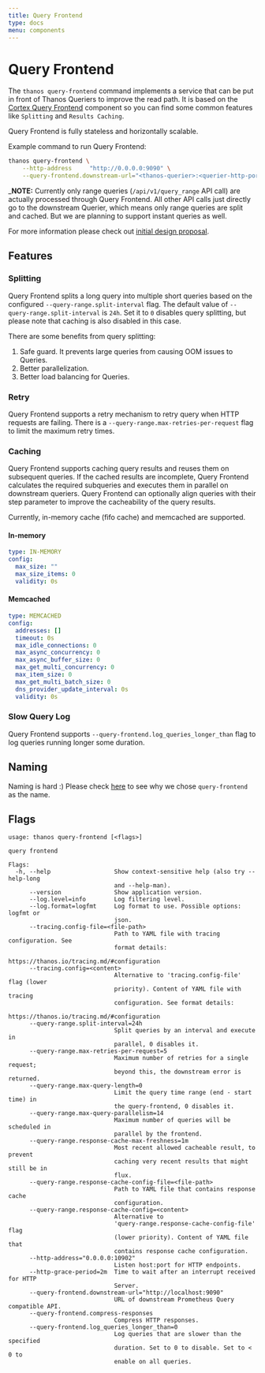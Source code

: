 ```yaml
---
title: Query Frontend
type: docs
menu: components
---
```


# Query Frontend

The `thanos query-frontend` command implements a service that can be put in front of Thanos Queriers to improve the read path. It is
based on the [Cortex Query Frontend](https://cortexmetrics.io/docs/architecture/#query-frontend) component so you can find some common features like `Splitting` and `Results Caching`.

Query Frontend is fully stateless and horizontally scalable.

Example command to run Query Frontend:

```bash
thanos query-frontend \
    --http-address     "http://0.0.0.0:9090" \
    --query-frontend.downstream-url="<thanos-querier>:<querier-http-port>"
```

_**NOTE:** Currently only range queries (`/api/v1/query_range` API call) are actually processed through Query Frontend. All other
API calls just directly go to the downstream Querier, which means only range queries are split and cached. But we are planning to support instant queries as well.

For more information please check out [initial design proposal](https://thanos.io/proposals/202004_embedd_cortex_frontend.md/).

## Features

### Splitting

Query Frontend splits a long query into multiple short queries based on the configured `--query-range.split-interval` flag. The default value of `--query-range.split-interval`
is `24h`. Set it to `0` disables query splitting, but please note that caching is also disabled in this case.

There are some benefits from query splitting:

1. Safe guard. It prevents large queries from causing OOM issues to Queries.
2. Better parallelization.
3. Better load balancing for Queries.

### Retry

Query Frontend supports a retry mechanism to retry query when HTTP requests are failing. There is a `--query-range.max-retries-per-request` flag to limit the maximum retry times.

### Caching

Query Frontend supports caching query results and reuses them on subsequent queries. If the cached results are incomplete,
Query Frontend calculates the required subqueries and executes them in parallel on downstream queriers. Query Frontend can optionally align queries with their step parameter to improve the cacheability of the query results.

Currently, in-memory cache (fifo cache) and memcached are supported.

#### In-memory

[embedmd]:# (../flags/config_response_cache_in_memory.txt yaml)
```yaml
type: IN-MEMORY
config:
  max_size: ""
  max_size_items: 0
  validity: 0s
```

#### Memcached

[embedmd]:# (../flags/config_response_cache_memcached.txt yaml)
```yaml
type: MEMCACHED
config:
  addresses: []
  timeout: 0s
  max_idle_connections: 0
  max_async_concurrency: 0
  max_async_buffer_size: 0
  max_get_multi_concurrency: 0
  max_item_size: 0
  max_get_multi_batch_size: 0
  dns_provider_update_interval: 0s
  validity: 0s
```

### Slow Query Log

Query Frontend supports `--query-frontend.log_queries_longer_than` flag to log queries running longer some duration.

## Naming

Naming is hard :) Please check [here](https://github.com/thanos-io/thanos/pull/2434#discussion_r408300683) to see why we chose `query-frontend` as the name.

## Flags

[embedmd]:# (flags/query-frontend.txt $)
```$
usage: thanos query-frontend [<flags>]

query frontend

Flags:
  -h, --help                  Show context-sensitive help (also try --help-long
                              and --help-man).
      --version               Show application version.
      --log.level=info        Log filtering level.
      --log.format=logfmt     Log format to use. Possible options: logfmt or
                              json.
      --tracing.config-file=<file-path>
                              Path to YAML file with tracing configuration. See
                              format details:
                              https://thanos.io/tracing.md/#configuration
      --tracing.config=<content>
                              Alternative to 'tracing.config-file' flag (lower
                              priority). Content of YAML file with tracing
                              configuration. See format details:
                              https://thanos.io/tracing.md/#configuration
      --query-range.split-interval=24h
                              Split queries by an interval and execute in
                              parallel, 0 disables it.
      --query-range.max-retries-per-request=5
                              Maximum number of retries for a single request;
                              beyond this, the downstream error is returned.
      --query-range.max-query-length=0
                              Limit the query time range (end - start time) in
                              the query-frontend, 0 disables it.
      --query-range.max-query-parallelism=14
                              Maximum number of queries will be scheduled in
                              parallel by the frontend.
      --query-range.response-cache-max-freshness=1m
                              Most recent allowed cacheable result, to prevent
                              caching very recent results that might still be in
                              flux.
      --query-range.response-cache-config-file=<file-path>
                              Path to YAML file that contains response cache
                              configuration.
      --query-range.response-cache-config=<content>
                              Alternative to
                              'query-range.response-cache-config-file' flag
                              (lower priority). Content of YAML file that
                              contains response cache configuration.
      --http-address="0.0.0.0:10902"
                              Listen host:port for HTTP endpoints.
      --http-grace-period=2m  Time to wait after an interrupt received for HTTP
                              Server.
      --query-frontend.downstream-url="http://localhost:9090"
                              URL of downstream Prometheus Query compatible API.
      --query-frontend.compress-responses
                              Compress HTTP responses.
      --query-frontend.log_queries_longer_than=0
                              Log queries that are slower than the specified
                              duration. Set to 0 to disable. Set to < 0 to
                              enable on all queries.

```
